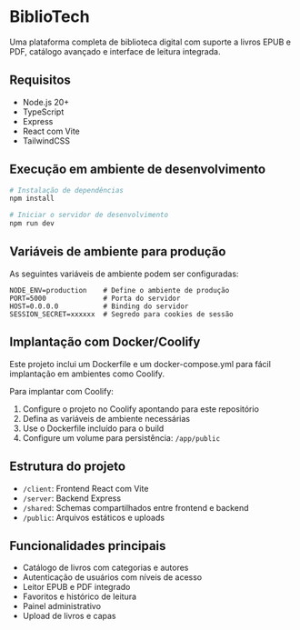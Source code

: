 # BiblioTech

Uma plataforma completa de biblioteca digital com suporte a livros EPUB e PDF, catálogo avançado e interface de leitura integrada.

## Requisitos

- Node.js 20+
- TypeScript
- Express
- React com Vite
- TailwindCSS

## Execução em ambiente de desenvolvimento

```bash
# Instalação de dependências
npm install

# Iniciar o servidor de desenvolvimento
npm run dev
```

## Variáveis de ambiente para produção

As seguintes variáveis de ambiente podem ser configuradas:

```
NODE_ENV=production    # Define o ambiente de produção
PORT=5000              # Porta do servidor
HOST=0.0.0.0           # Binding do servidor
SESSION_SECRET=xxxxxx  # Segredo para cookies de sessão
```

## Implantação com Docker/Coolify

Este projeto inclui um Dockerfile e um docker-compose.yml para fácil implantação em ambientes como Coolify.

Para implantar com Coolify:

1. Configure o projeto no Coolify apontando para este repositório
2. Defina as variáveis de ambiente necessárias
3. Use o Dockerfile incluído para o build
4. Configure um volume para persistência: `/app/public`

## Estrutura do projeto

- `/client`: Frontend React com Vite
- `/server`: Backend Express
- `/shared`: Schemas compartilhados entre frontend e backend
- `/public`: Arquivos estáticos e uploads

## Funcionalidades principais

- Catálogo de livros com categorias e autores
- Autenticação de usuários com níveis de acesso
- Leitor EPUB e PDF integrado
- Favoritos e histórico de leitura
- Painel administrativo
- Upload de livros e capas